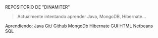  REPOSITORIO DE "DINAMITER"

>Actualmente intentando aprender Java, MongoDB, Hibernate...

Aprendiendo:
 Java
 Git/ Github
 MongoDb
 Hibernate
 GUI
 HTML
 Netbeans
 SQL


<!--
**Dinamiter/Dinamiter** is a ✨ _special_ ✨ repository because its `README.md` (this file) appears on your GitHub profile.

Here are some ideas to get you started:

- 🔭 I’m currently working on ...
- 🌱 I’m currently learning ...
- 👯 I’m looking to collaborate on ...
- 🤔 I’m looking for help with ...
- 💬 Ask me about ...
- 📫 How to reach me: ...
- 😄 Pronouns: ...
- ⚡ Fun fact: ...
-->
